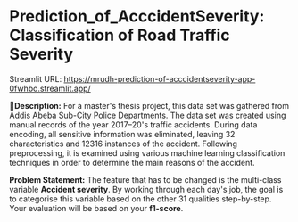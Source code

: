 # Prediction_of_AcccidentSeverity: Classification of Road Traffic Severity
Streamlit URL: https://mrudh-prediction-of-acccidentseverity-app-0fwhbo.streamlit.app/

🧾**Description:** For a master's thesis project, this data set was gathered from Addis Abeba Sub-City Police Departments. The data set was created using manual records of the year 2017–20's traffic accidents. During data encoding, all sensitive information was eliminated, leaving 32 characteristics and 12316 instances of the accident. Following preprocessing, it is examined using various machine learning classification techniques in order to determine the main reasons of the accident.

**Problem Statement:** The feature that has to be changed is the multi-class variable **Accident severity**. By working through each day's job, the goal is to categorise this variable based on the other 31 qualities step-by-step. Your evaluation will be based on your **f1-score**.
